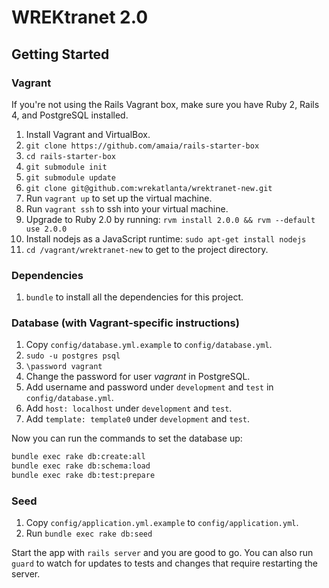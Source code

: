 # WREKtranet 2.0

## Getting Started

### Vagrant

If you're not using the Rails Vagrant box, make sure you have Ruby 2, Rails 4, and PostgreSQL installed.

1. Install Vagrant and VirtualBox.
2. `git clone https://github.com/amaia/rails-starter-box`
3. `cd rails-starter-box`
4. `git submodule init`
5. `git submodule update`
6. `git clone git@github.com:wrekatlanta/wrektranet-new.git`
7. Run `vagrant up` to set up the virtual machine.
8. Run `vagrant ssh` to ssh into your virtual machine.
9. Upgrade to Ruby 2.0 by running: `rvm install 2.0.0 && rvm --default use 2.0.0`
11. Install nodejs as a JavaScript runtime: `sudo apt-get install nodejs`
13. `cd /vagrant/wrektranet-new` to get to the project directory.

### Dependencies

1. `bundle` to install all the dependencies for this project.

### Database (with Vagrant-specific instructions)

1. Copy `config/database.yml.example` to `config/database.yml`.
2. `sudo -u postgres psql`
3. `\password vagrant`
4. Change the password for user *vagrant* in PostgreSQL.
5. Add username and password under `development` and `test` in `config/database.yml`.
6. Add `host: localhost` under `development` and `test`.
7. Add `template: template0` under `development` and `test`.

Now you can run the commands to set the database up:

```bash
bundle exec rake db:create:all
bundle exec rake db:schema:load
bundle exec rake db:test:prepare
```

### Seed
1. Copy `config/application.yml.example` to `config/application.yml`.
2. Run `bundle exec rake db:seed`

Start the app with `rails server` and you are good to go. You can also run `guard` to watch for updates to tests and changes that require restarting the server.
